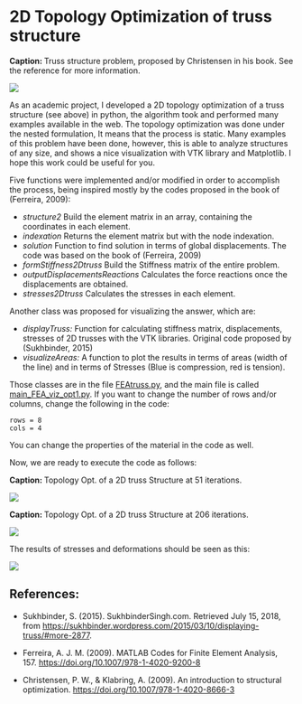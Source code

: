 # 2D Topology Optimization of truss structure

<div class=caption><b> Caption: </b> Truss structure problem, proposed by Christensen in his book. See the reference for more information. </div>

![](https://github.com/nikorose87/2D_topo_opt_truss_structure/blob/master/Structure.png)


As an academic project, I developed a 2D topology optimization of a truss structure (see above) in python, the algorithm took and performed many examples available in the web. The topology optimization was done under the nested formulation, It means that the process is static. Many examples of this problem have been done, however, this is able to analyze structures of any size, and shows a nice visualization with VTK library and Matplotlib. I hope this work could be useful for you.

Five functions were implemented and/or modified in order to accomplish the process, being inspired mostly by the codes proposed in the book of (Ferreira, 2009):

- _structure2_ Build the element matrix in an array, containing the coordinates in each element.
- _indexation_ Returns the element matrix but with the node indexation.
- _solution_ Function to find solution in terms of global displacements. The code was based on the book of (Ferreira, 2009)
- _formStiffness2Dtruss_ Build the Stiffness matrix of the entire problem.
- _outputDisplacementsReactions_ Calculates the force reactions once the displacements are obtained.
- _stresses2Dtruss_ Calculates the stresses in each element.

Another class was proposed for visualizing the answer, which are:

- _displayTruss:_     Function for calculating stiffness matrix, displacements, stresses of 2D trusses
    with the VTK libraries. Original code proposed by (Sukhbinder, 2015)
- _visualizeAreas:_ A function to plot the results in terms of areas (width of the line) and in terms of Stresses (Blue is compression, red is tension).

Those classes are in the file [FEAtruss.py](https://github.com/nikorose87/2D_topo_opt_truss_structure/blob/master/FEAtrussDP3Opt.py), and the main file is called [main_FEA_viz_opt1.py](https://github.com/nikorose87/2D_topo_opt_truss_structure/blob/master/main_FEA_viz_opt1.py). If you want to change the number of rows and/or columns, change the following in the code:

```
rows = 8
cols = 4
```

You can change the properties of the material in the code as well.

Now, we are ready to execute the code as follows:

<div class=caption><b> Caption: </b> Topology Opt. of a 2D truss Structure at 51 iterations.</div>

![](https://github.com/nikorose87/2D_topo_opt_truss_structure/blob/master/output_20_2.png)

<div class=caption><b> Caption: </b> Topology Opt. of a 2D truss Structure at 206 iterations.</div>

![](https://github.com/nikorose87/2D_topo_opt_truss_structure/blob/master/output_24_3.png)

The results of stresses and deformations should be seen as this:

![](https://github.com/nikorose87/2D_topo_opt_truss_structure/blob/master/deformations.png)

## References:

- Sukhbinder, S. (2015). SukhbinderSingh.com. Retrieved July 15, 2018, from https://sukhbinder.wordpress.com/2015/03/10/displaying-truss/#more-2877.

- Ferreira, A. J. M. (2009). MATLAB Codes for Finite Element Analysis, 157. https://doi.org/10.1007/978-1-4020-9200-8

- Christensen, P. W., & Klabring, A. (2009). An introduction to structural optimization. https://doi.org/10.1007/978-1-4020-8666-3
